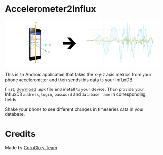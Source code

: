 # Accelerometer2Influx

![Screenshot](https://raw.githubusercontent.com/CorpGlory/accelerometer2influx/update_screenshot/screenshots/promo.png)

This is an Android application that takes the x-y-z axis metrics from your phone accelerometer and then sends this data to your InfluxDB. 

First, [download](https://github.com/CorpGlory/accelerometer2influx/releases) .apk file and install to your device. Then provide your InfluxDB `address`, `login`, `password` and `database name` in corresponding fields.

Shake your phone to see different changes in timeseries data in your database.


# Credits

Made by [CorpGlory Team](http://corpglory.com/)
